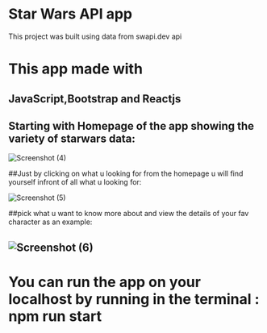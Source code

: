 # Star Wars API app

This project was built using data from swapi.dev api

# This app made with

JavaScript,Bootstrap and Reactjs
--------------------------------------------
## Starting with Homepage of the app showing the variety of starwars data:

![Screenshot (4)](https://github.com/user-attachments/assets/b45d2e3a-3130-41de-8c19-c94099a753dd)

##Just by clicking on what u looking for from the homepage u will find yourself infront of all what u looking for:

![Screenshot (5)](https://github.com/user-attachments/assets/d957b6f1-6df3-425e-803d-28848f984e74)

##pick what u want to know more about and view the details of your fav character as an example:

![Screenshot (6)](https://github.com/user-attachments/assets/e7ce2920-2ddc-4783-8d3c-c0e8389dd89d)
---------------------------------------------
# You can run the app on your localhost by running in the terminal : npm run start

